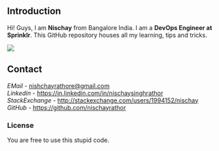 ## Introduction
Hi! Guys, I am **Nischay** from Bangalore India. I am a **DevOps Engineer at Sprinklr**. This GitHub repository houses all my learning, tips and tricks.

![](https://dl.dropboxusercontent.com/u/12181164/Nischay.jpg)

## Contact
*EMail* - <nishchayrathore@gmail.com> \
*Linkedin* - <https://in.linkedin.com/in/nischaysinghrathor> \
*StackExchange* - <http://stackexchange.com/users/1994152/nischay> \
*GitHub* - <https://github.com/nischayrathor>

### License
You are free to use this stupid code.
